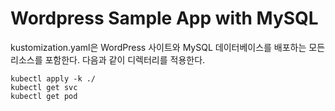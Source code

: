 # Wordpress Sample App with MySQL

kustomization.yaml은 WordPress 사이트와 MySQL 데이터베이스를 배포하는 모든 리소스를 포함한다. 
다음과 같이 디렉터리를 적용한다. 

```
kubectl apply -k ./
kubectl get svc
kubectl get pod
```

